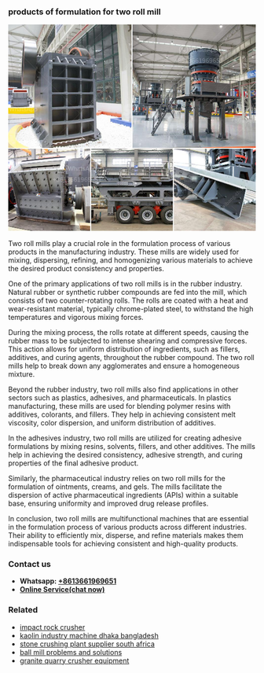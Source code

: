 <h3>products of formulation for two roll mill</h3><img src='1708322838.jpg' alt=''><p>Two roll mills play a crucial role in the formulation process of various products in the manufacturing industry. These mills are widely used for mixing, dispersing, refining, and homogenizing various materials to achieve the desired product consistency and properties.</p><p>One of the primary applications of two roll mills is in the rubber industry. Natural rubber or synthetic rubber compounds are fed into the mill, which consists of two counter-rotating rolls. The rolls are coated with a heat and wear-resistant material, typically chrome-plated steel, to withstand the high temperatures and vigorous mixing forces.</p><p>During the mixing process, the rolls rotate at different speeds, causing the rubber mass to be subjected to intense shearing and compressive forces. This action allows for uniform distribution of ingredients, such as fillers, additives, and curing agents, throughout the rubber compound. The two roll mills help to break down any agglomerates and ensure a homogeneous mixture.</p><p>Beyond the rubber industry, two roll mills also find applications in other sectors such as plastics, adhesives, and pharmaceuticals. In plastics manufacturing, these mills are used for blending polymer resins with additives, colorants, and fillers. They help in achieving consistent melt viscosity, color dispersion, and uniform distribution of additives.</p><p>In the adhesives industry, two roll mills are utilized for creating adhesive formulations by mixing resins, solvents, fillers, and other additives. The mills help in achieving the desired consistency, adhesive strength, and curing properties of the final adhesive product.</p><p>Similarly, the pharmaceutical industry relies on two roll mills for the formulation of ointments, creams, and gels. The mills facilitate the dispersion of active pharmaceutical ingredients (APIs) within a suitable base, ensuring uniformity and improved drug release profiles.</p><p>In conclusion, two roll mills are multifunctional machines that are essential in the formulation process of various products across different industries. Their ability to efficiently mix, disperse, and refine materials makes them indispensable tools for achieving consistent and high-quality products.</p><h3>Contact us</h3><ul><li><strong>Whatsapp:&nbsp;<a href="https://wa.me/8613661969651">+8613661969651</a></strong></li><li><a href="https://swt.shibang-china.com/?git&amp;zhl&amp;products of formulation for two roll mill"><strong>Online Service(chat now)</strong></a></li></ul><h3>Related</h3><ul><li><a href='impact rock crusher.md'>impact rock crusher</a></li><li><a href='kaolin industry machine dhaka bangladesh.md'>kaolin industry machine dhaka bangladesh</a></li><li><a href='stone crushing plant supplier south africa.md'>stone crushing plant supplier south africa</a></li><li><a href='ball mill problems and solutions.md'>ball mill problems and solutions</a></li><li><a href='granite quarry crusher equipment.md'>granite quarry crusher equipment</a></li></ul>